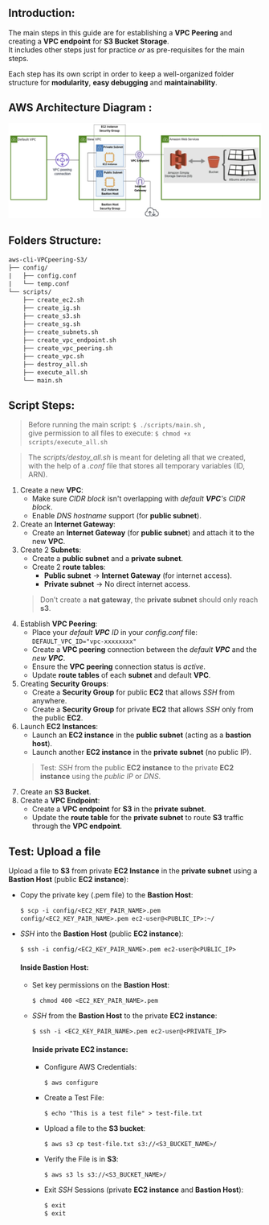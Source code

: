 ## Introduction:
The main steps in this guide are for establishing a **VPC Peering** and creating a **VPC endpoint** for **S3 Bucket Storage**. \
It includes other steps just for practice *or* as pre-requisites for the main steps. 

Each step has its own script in order to keep a well-organized folder structure for **modularity**, **easy debugging** and **maintainability**.

## AWS Architecture Diagram :
<img src="z-README-pics/vpcpeer-s3.png" width="900"/> <br/>

## Folders Structure:
```
aws-cli-VPCpeering-S3/
├── config/
|   ├── config.conf
|   └── temp.conf
└── scripts/
    ├── create_ec2.sh
    ├── create_ig.sh
    ├── create_s3.sh
    ├── create_sg.sh
    ├── create_subnets.sh
    ├── create_vpc_endpoint.sh
    ├── create_vpc_peering.sh
    ├── create_vpc.sh
    ├── destroy_all.sh
    ├── execute_all.sh
    └── main.sh
```

## Script Steps:
> Before running the main script:  ``` $ ./scripts/main.sh ``` , \
give permission to all files to execute:  ``` $ chmod +x scripts/execute_all.sh ```

> The *scripts/destoy_all.sh* is meant for deleting all that we created, with the help of a *.conf* file that stores all temporary variables (ID, ARN).

1. Create a new **VPC**:
    - Make sure *CIDR block* isn't overlapping with *default **VPC**'s CIDR block*.
    - Enable *DNS hostname* support (for **public subnet**).
2. Create an **Internet Gateway**:
    - Create an **Internet Gateway** (for **public subnet**) and attach it to the new **VPC**.
3. Create 2 **Subnets**:
    - Create a **public subnet** and a **private subnet**.
    - Create 2 **route tables**:
        - **Public subnet** → **Internet Gateway** (for internet access).
        - **Private subnet** → No direct internet access.
    > Don’t create a **nat gateway**, the **private subnet** should only reach **s3**.
4. Establish **VPC Peering**:
    - Place your *default **VPC** ID* in your *config.conf* file: \
    ``` DEFAULT_VPC_ID="vpc-xxxxxxxx" ```
    - Create a **VPC peering** connection between the *default **VPC*** and the *new **VPC***.
    - Ensure the **VPC peering** connection status is *active*.
    - Update **route tables** of each **subnet** and default **VPC**.
5. Creating **Security Groups**:
    - Create a **Security Group** for public **EC2** that allows *SSH* from anywhere.
    - Create a **Security Group** for private **EC2** that allows *SSH* only from the public **EC2**.
6. Launch **EC2 Instances**:
    - Launch an **EC2 instance** in the **public subnet** (acting as a **bastion host**).
    - Launch another **EC2 instance** in the **private subnet** (no public IP).
    > Test: *SSH* from the public **EC2 instance** to the private **EC2 instance** using the *public IP* or *DNS*.
7. Create an **S3 Bucket**.
8. Create a **VPC Endpoint**:
    - Create a **VPC endpoint** for **S3** in the **private subnet**.
    - Update the **route table** for the **private subnet** to route **S3** traffic through the **VPC endpoint**.

## Test: Upload a file
Upload a file to **S3** from private **EC2 Instance** in the **private subnet** using a **Bastion Host** (public **EC2 instance**):
- Copy the private key (.pem file) to the **Bastion Host**:
    ``` 
    $ scp -i config/<EC2_KEY_PAIR_NAME>.pem config/<EC2_KEY_PAIR_NAME>.pem ec2-user@<PUBLIC_IP>:~/
    ```
- *SSH* into the **Bastion Host** (public **EC2 instance**):
    ``` 
    $ ssh -i config/<EC2_KEY_PAIR_NAME>.pem ec2-user@<PUBLIC_IP>
    ```
    #### Inside **Bastion Host**:
    - Set key permissions on the **Bastion Host**:
        ``` 
        $ chmod 400 <EC2_KEY_PAIR_NAME>.pem
        ```
    - *SSH* from the **Bastion Host** to the private **EC2 instance**:
        ``` 
        $ ssh -i <EC2_KEY_PAIR_NAME>.pem ec2-user@<PRIVATE_IP>
        ```
        #### Inside private **EC2 instance**:
        - Configure AWS Credentials:
            ``` 
            $ aws configure
            ```
        - Create a Test File:
            ``` 
            $ echo "This is a test file" > test-file.txt
            ```
        - Upload a file to the **S3 bucket**:
            ``` 
            $ aws s3 cp test-file.txt s3://<S3_BUCKET_NAME>/
            ```
        - Verify the File is in **S3**:
            ``` 
            $ aws s3 ls s3://<S3_BUCKET_NAME>/ 
            ```
        - Exit *SSH* Sessions (private **EC2 instance** and **Bastion Host**):
            ```
            $ exit 
            $ exit 
            ```
            